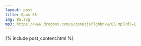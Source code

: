 ```yaml
---
layout: post
title: Opus 85
img: 85.svg
mp3: https://www.dropbox.com/s/cpn8zjs7lghbnkw/85.mp3?dl=1
---
```


{% include post_content.html %}

